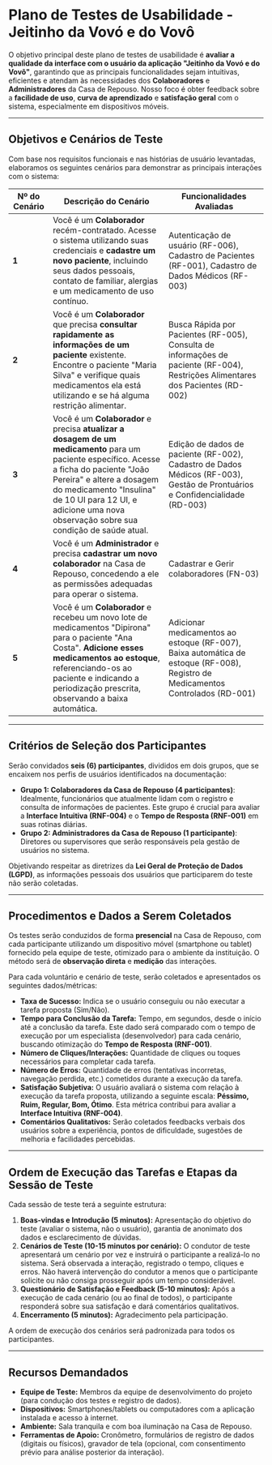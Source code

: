 # Plano de Testes de Usabilidade - Jeitinho da Vovó e do Vovô

O objetivo principal deste plano de testes de usabilidade é **avaliar a qualidade da interface com o usuário da aplicação "Jeitinho da Vovó e do Vovô"**, garantindo que as principais funcionalidades sejam intuitivas, eficientes e atendam às necessidades dos **Colaboradores** e **Administradores** da Casa de Repouso. Nosso foco é obter feedback sobre a **facilidade de uso**, **curva de aprendizado** e **satisfação geral** com o sistema, especialmente em dispositivos móveis.

---

## Objetivos e Cenários de Teste

Com base nos requisitos funcionais e nas histórias de usuário levantadas, elaboramos os seguintes cenários para demonstrar as principais interações com o sistema:

| Nº do Cenário | Descrição do Cenário | Funcionalidades Avaliadas |
|---|---|---|
| **1** | Você é um **Colaborador** recém-contratado. Acesse o sistema utilizando suas credenciais e **cadastre um novo paciente**, incluindo seus dados pessoais, contato de familiar, alergias e um medicamento de uso contínuo. | Autenticação de usuário (RF-006), Cadastro de Pacientes (RF-001), Cadastro de Dados Médicos (RF-003) |
| **2** | Você é um **Colaborador** que precisa **consultar rapidamente as informações de um paciente** existente. Encontre o paciente "Maria Silva" e verifique quais medicamentos ela está utilizando e se há alguma restrição alimentar. | Busca Rápida por Pacientes (RF-005), Consulta de informações de paciente (RF-004), Restrições Alimentares dos Pacientes (RD-002) |
| **3** | Você é um **Colaborador** e precisa **atualizar a dosagem de um medicamento** para um paciente específico. Acesse a ficha do paciente "João Pereira" e altere a dosagem do medicamento "Insulina" de 10 UI para 12 UI, e adicione uma nova observação sobre sua condição de saúde atual. | Edição de dados de paciente (RF-002), Cadastro de Dados Médicos (RF-003), Gestão de Prontuários e Confidencialidade (RD-003) |
| **4** | Você é um **Administrador** e precisa **cadastrar um novo colaborador** na Casa de Repouso, concedendo a ele as permissões adequadas para operar o sistema. | Cadastrar e Gerir colaboradores (FN-03) |
| **5** | Você é um **Colaborador** e recebeu um novo lote de medicamentos "Dipirona" para o paciente "Ana Costa". **Adicione esses medicamentos ao estoque**, referenciando-os ao paciente e indicando a periodização prescrita, observando a baixa automática. | Adicionar medicamentos ao estoque (RF-007), Baixa automática de estoque (RF-008), Registro de Medicamentos Controlados (RD-001) |

---

## Critérios de Seleção dos Participantes

Serão convidados **seis (6) participantes**, divididos em dois grupos, que se encaixem nos perfis de usuários identificados na documentação:

* **Grupo 1: Colaboradores da Casa de Repouso (4 participantes)**: Idealmente, funcionários que atualmente lidam com o registro e consulta de informações de pacientes. Este grupo é crucial para avaliar a **Interface Intuitiva (RNF-004)** e o **Tempo de Resposta (RNF-001)** em suas rotinas diárias.
* **Grupo 2: Administradores da Casa de Repouso (1 participante)**: Diretores ou supervisores que serão responsáveis pela gestão de usuários no sistema.

Objetivando respeitar as diretrizes da **Lei Geral de Proteção de Dados (LGPD)**, as informações pessoais dos usuários que participarem do teste não serão coletadas.

---

## Procedimentos e Dados a Serem Coletados

Os testes serão conduzidos de forma **presencial** na Casa de Repouso, com cada participante utilizando um dispositivo móvel (smartphone ou tablet) fornecido pela equipe de teste, otimizado para o ambiente da instituição. O método será de **observação direta** e **medição** das interações.

Para cada voluntário e cenário de teste, serão coletados e apresentados os seguintes dados/métricas:

* **Taxa de Sucesso:** Indica se o usuário conseguiu ou não executar a tarefa proposta (Sim/Não).
* **Tempo para Conclusão da Tarefa:** Tempo, em segundos, desde o início até a conclusão da tarefa. Este dado será comparado com o tempo de execução por um especialista (desenvolvedor) para cada cenário, buscando otimização do **Tempo de Resposta (RNF-001)**.
* **Número de Cliques/Interações:** Quantidade de cliques ou toques necessários para completar cada tarefa.
* **Número de Erros:** Quantidade de erros (tentativas incorretas, navegação perdida, etc.) cometidos durante a execução da tarefa.
* **Satisfação Subjetiva:** O usuário avaliará o sistema com relação à execução da tarefa proposta, utilizando a seguinte escala: **Péssimo, Ruim, Regular, Bom, Ótimo**. Esta métrica contribui para avaliar a **Interface Intuitiva (RNF-004)**.
* **Comentários Qualitativos:** Serão coletados feedbacks verbais dos usuários sobre a experiência, pontos de dificuldade, sugestões de melhoria e facilidades percebidas.

---

## Ordem de Execução das Tarefas e Etapas da Sessão de Teste

Cada sessão de teste terá a seguinte estrutura:

1.  **Boas-vindas e Introdução (5 minutos):** Apresentação do objetivo do teste (avaliar o sistema, não o usuário), garantia de anonimato dos dados e esclarecimento de dúvidas.
2.  **Cenários de Teste (10-15 minutos por cenário):** O condutor de teste apresentará um cenário por vez e instruirá o participante a realizá-lo no sistema. Será observada a interação, registrado o tempo, cliques e erros. Não haverá intervenção do condutor a menos que o participante solicite ou não consiga prosseguir após um tempo considerável.
3.  **Questionário de Satisfação e Feedback (5-10 minutos):** Após a execução de cada cenário (ou ao final de todos), o participante responderá sobre sua satisfação e dará comentários qualitativos.
4.  **Encerramento (5 minutos):** Agradecimento pela participação.

A ordem de execução dos cenários será padronizada para todos os participantes.

---

## Recursos Demandados

* **Equipe de Teste:** Membros da equipe de desenvolvimento do projeto (para condução dos testes e registro de dados).
* **Dispositivos:** Smartphones/tablets ou computadores com a aplicação instalada e acesso à internet.
* **Ambiente:** Sala tranquila e com boa iluminação na Casa de Repouso.
* **Ferramentas de Apoio:** Cronômetro, formulários de registro de dados (digitais ou físicos), gravador de tela (opcional, com consentimento prévio para análise posterior da interação).
